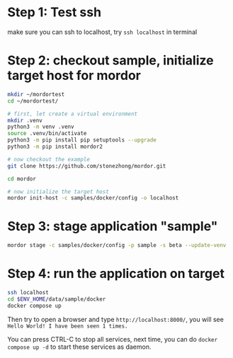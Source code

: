 # Step 1: Test ssh
make sure you can ssh to localhost, try `ssh localhost` in terminal

# Step 2: checkout sample, initialize target host for mordor
```bash
mkdir ~/mordortest
cd ~/mordortest/

# first, let create a virtual environment
mkdir .venv
python3 -m venv .venv
source .venv/bin/activate
python3 -m pip install pip setuptools --upgrade
python3 -m pip install mordor2

# now checkout the example
git clone https://github.com/stonezhong/mordor.git

cd mordor

# now initialize the target host
mordor init-host -c samples/docker/config -o localhost
```

# Step 3: stage application "sample"
```bash
mordor stage -c samples/docker/config -p sample -s beta --update-venv
```

# Step 4: run the application on target
```bash
ssh localhost
cd $ENV_HOME/data/sample/docker
docker compose up
```
Then try to open a browser and type `http://localhost:8000/`, you will see `Hello World! I have been seen 1 times.`

You can press CTRL-C to stop all services, next time, you can do `docker compose up -d` to start these services as daemon.
